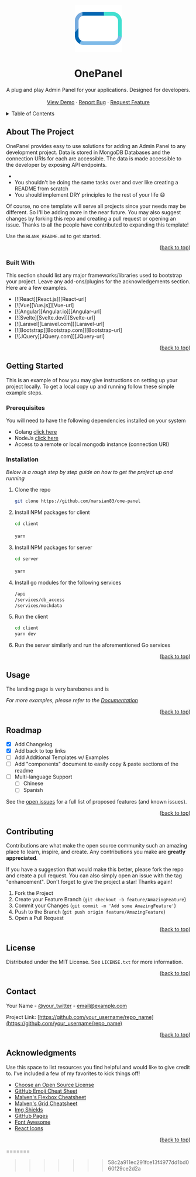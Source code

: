 <a name="readme-top"></a>

<br />
<div align="center">
 <a href="https://github.com/marsian83/one-panel">
    <img src="client/public//logo.png" alt="Logo" width="128" height="128" />
  </a>

  <h1 align="center">OnePanel</h1>

  <p align="center">
  A plug and play Admin Panel for your applications. Designed for developers.
    <br />
    <!-- <a href="https://github.com/othneildrew/Best-README-Template"><strong>Explore the docs »</strong></a> -->
    <!-- <br /> -->
    <br />
    <a href="https://one-panel.okeanos.solutions">View Demo</a>
    ·
    <a href="https://github.com/marsian83/one-panel/issues">Report Bug</a>
    ·
    <a href="https://github.com/marsian83/one-panel/issues">Request Feature</a>
  </p>
</div>

<!-- TABLE OF CONTENTS -->
<details>
  <summary>Table of Contents</summary>
  <ol>
    <li>
      <a href="#about-the-project">About The Project</a>
      <ul>
        <li><a href="#built-with">Built With</a></li>
      </ul>
    </li>
    <li>
      <a href="#getting-started">Getting Started</a>
      <ul>
        <li><a href="#prerequisites">Prerequisites</a></li>
        <li><a href="#installation">Installation</a></li>
      </ul>
    </li>
    <li><a href="#usage">Usage</a></li>
    <li><a href="#roadmap">Roadmap</a></li>
    <li><a href="#contributing">Contributing</a></li>
    <li><a href="#license">License</a></li>
    <li><a href="#contact">Contact</a></li>
    <li><a href="#acknowledgments">Acknowledgments</a></li>
  </ol>
</details>

<!-- ABOUT THE PROJECT -->

## About The Project

OnePanel provides easy to use solutions for adding an Admin Panel to any development project. Data is stored in MongoDB Databases and the connection URIs for each are accessible. The data is made accessible to the developer by exposing API endpoints.

-
- You shouldn't be doing the same tasks over and over like creating a README from scratch
- You should implement DRY principles to the rest of your life :smile:

Of course, no one template will serve all projects since your needs may be different. So I'll be adding more in the near future. You may also suggest changes by forking this repo and creating a pull request or opening an issue. Thanks to all the people have contributed to expanding this template!

Use the `BLANK_README.md` to get started.

<p align="right">(<a href="#readme-top">back to top</a>)</p>

### Built With

This section should list any major frameworks/libraries used to bootstrap your project. Leave any add-ons/plugins for the acknowledgements section. Here are a few examples.

- [![React][React.js]][React-url]
- [![Vue][Vue.js]][Vue-url]
- [![Angular][Angular.io]][Angular-url]
- [![Svelte][Svelte.dev]][Svelte-url]
- [![Laravel][Laravel.com]][Laravel-url]
- [![Bootstrap][Bootstrap.com]][Bootstrap-url]
- [![JQuery][JQuery.com]][JQuery-url]

<p align="right">(<a href="#readme-top">back to top</a>)</p>

<!-- GETTING STARTED -->

## Getting Started

This is an example of how you may give instructions on setting up your project locally.
To get a local copy up and running follow these simple example steps.

### Prerequisites

You will need to have the following dependencies installed on your system

- Golang [click here](https://go.dev/doc/install)
- NodeJs [click here](https://nodejs.org/en/download/releases)
- Access to a remote or local mongodb instance (connection URI)

### Installation

_Below is a rough step by step guide on how to get the project up and running_

1. Clone the repo
   ```sh
   git clone https://github.com/marsian83/one-panel
   ```
2. Install NPM packages for client

   ```sh
   cd client

   yarn
   ```

3. Install NPM packages for server

   ```sh
   cd server

   yarn
   ```

4. Install go modules for the following services
   ```
   /api
   /services/db_access
   /services/mockdata
   ```
5. Run the client
   ```sh
   cd client
   yarn dev
   ```
6. Run the server similarly and run the aforementioned Go services

<p align="right">(<a href="#readme-top">back to top</a>)</p>

## Usage

The landing page is very barebones and is

_For more examples, please refer to the [Documentation](https://example.com)_

<p align="right">(<a href="#readme-top">back to top</a>)</p>

<!-- ROADMAP -->

## Roadmap

- [x] Add Changelog
- [x] Add back to top links
- [ ] Add Additional Templates w/ Examples
- [ ] Add "components" document to easily copy & paste sections of the readme
- [ ] Multi-language Support
  - [ ] Chinese
  - [ ] Spanish

See the [open issues](https://github.com/othneildrew/Best-README-Template/issues) for a full list of proposed features (and known issues).

<p align="right">(<a href="#readme-top">back to top</a>)</p>

<!-- CONTRIBUTING -->

## Contributing

Contributions are what make the open source community such an amazing place to learn, inspire, and create. Any contributions you make are **greatly appreciated**.

If you have a suggestion that would make this better, please fork the repo and create a pull request. You can also simply open an issue with the tag "enhancement".
Don't forget to give the project a star! Thanks again!

1. Fork the Project
2. Create your Feature Branch (`git checkout -b feature/AmazingFeature`)
3. Commit your Changes (`git commit -m 'Add some AmazingFeature'`)
4. Push to the Branch (`git push origin feature/AmazingFeature`)
5. Open a Pull Request

<p align="right">(<a href="#readme-top">back to top</a>)</p>

<!-- LICENSE -->

## License

Distributed under the MIT License. See `LICENSE.txt` for more information.

<p align="right">(<a href="#readme-top">back to top</a>)</p>

<!-- CONTACT -->

## Contact

Your Name - [@your_twitter](https://twitter.com/your_username) - email@example.com

Project Link: [https://github.com/your_username/repo_name](https://github.com/your_username/repo_name)

<p align="right">(<a href="#readme-top">back to top</a>)</p>

<!-- ACKNOWLEDGMENTS -->

## Acknowledgments

Use this space to list resources you find helpful and would like to give credit to. I've included a few of my favorites to kick things off!

- [Choose an Open Source License](https://choosealicense.com)
- [GitHub Emoji Cheat Sheet](https://www.webpagefx.com/tools/emoji-cheat-sheet)
- [Malven's Flexbox Cheatsheet](https://flexbox.malven.co/)
- [Malven's Grid Cheatsheet](https://grid.malven.co/)
- [Img Shields](https://shields.io)
- [GitHub Pages](https://pages.github.com)
- [Font Awesome](https://fontawesome.com)
- [React Icons](https://react-icons.github.io/react-icons/search)

<p align="right">(<a href="#readme-top">back to top</a>)</p>
=======

>>>>>>> 58c2a911ec291fce13f4977dd1bd060f29ce2d2a
